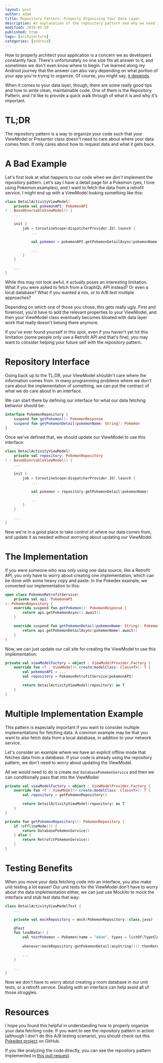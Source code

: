 ```yaml
---
layout: post
author: adam
title: Repository Pattern: Properly Organizing Your Data Layer
description: An explanation of the repository pattern and why we need it.
modified: 2019-05-20
published: true
tags: [architecture]
categories: [android]
---
```


How to properly architect your application is a concern we as developers constantly face. There's unfortunately no one size fits all answer to it, and sometimes we don't even know where to begin. I've learned along my Android journey that the answer can also vary depending on what portion of your app you're trying to organize. Of course, you might say, [it depends](https://handstandsam.com/2019/03/10/it-depends-is-the-answer-to-your-android-question/).

When it comes to your data layer, though, there are some really good tips and how to write clean, maintainable code. One of them is the Repository Pattern, and I'd like to provide a quick walk through of what it is and why it's important. 

<!--more-->

# TL;DR

The repository pattern is a way to organize your code such that your ViewModel or Presenter class doesn't need to care about where your data comes from. It only cares about how to request data and what it gets back. 

# A Bad Example

Let's first look at what happens to our code when we _don't_ implement the repository pattern. Let's say I have a detail page for a Pokemon (yes, I love using Pokemon examples), and I want to fetch the data from a retrofit service. I might end up with a ViewModel looking something like this:

```kotlin
class DetailActivityViewModel(
    private val pokemonAPI: PokemonAPI
) : BaseObservableViewModel() {
    ...

    init {
        job = CoroutineScope(dispatcherProvider.IO).launch {
            ...

            val pokemon = pokemonAPI.getPokemonDetailAsync(pokemonName).await()

            ...
        }
    }

    ...
}
```

While this may not look awful, it actually poses an interesting limitation. What if you were asked to fetch from a GraphQL API instead? Or even a local database? What if you wanted a mix, or to A/B test multiple approaches? 

Depending on which one of those you chose, this gets really ugly. First and foremost, you'd have to add the relevant properties to your ViewModel, and then your ViewModel class eventually becomes bloated with data layer work that really doesn't belong there anymore. 

If you've ever found yourself in this spot, even if you haven't yet hit this limitation (some people only use a Retrofit API and that's fine), you may want to consider helping your future self with the repository pattern.

# Repository Interface

Going back up to the TL;DR, your ViewModel shouldn't care where the information comes from. In many programming problems where we don't care about the implementation of something, we can put the contract of what we do care about in an interface.

We can start there by defining our interface for what our data fetching behavior should be:

```kotlin
interface PokemonRepository {
    suspend fun getPokemon(): PokemonResponse
    suspend fun getPokemonDetail(pokemonName: String): Pokemon
}
```

Once we've defined that, we should update our ViewModel to use this interface:

```kotlin
class DetailActivityViewModel(
    private val repository: PokemonRepository
) : BaseObservableViewModel() {
    ...

    init {
        job = CoroutineScope(dispatcherProvider.IO).launch {
            ...

            val pokemon = repository.getPokemonDetail(pokemonName)

            ...
        }
    }

    ...
}
```

Now we're in a good place to take control of where our data comes from, and update it as needed without worrying about updating our ViewModel.

# The Implementation

If you were someone who was only using one data source, like a Retrofit API, you only have to worry about creating one implementation, which can be done with some heavy copy and paste. In the Pokedex example, we converted our implementation to this:

```kotlin
open class PokemonRetrofitService(
    private val api: PokemonAPI
): PokemonRepository {
    override suspend fun getPokemon(): PokemonResponse {
        return api.getPokemonAsync().await()
    }

    override suspend fun getPokemonDetail(pokemonName: String): Pokemon {
        return api.getPokemonDetailAsync(pokemonName).await()
    }
}
```

Now, we can just update our call site for creating the ViewModel to use this implementation:

```kotlin
private val viewModelFactory = object : ViewModelProvider.Factory {
    override fun <T : ViewModel?> create(modelClass: Class<T>): T {
        val pokemonAPI = ...
        val repository = PokemonRetrofitService(pokemonAPI)

        return DetailActivityViewModel(repository) as T
    }
}
```

# Multiple Implementation Example

This pattern is especially important if you want to consider multiple implementations for fetching data. A common example may be that you want to also fetch data from a local database, in addition to your network service.

Let's consider an example where we have an explicit offline mode that fetches data from a database. If your code is already using the repository pattern, we don't need to worry about updating the ViewModel.

All we would need to do is create our `DatabasePokemonService` and then we can conditionally pass that into the ViewModel:

```kotlin
private val viewModelFactory = object : ViewModelProvider.Factory {
    override fun <T : ViewModel?> create(modelClass: Class<T>): T {
        val repository = getPokemonRepository()

        return DetailActivityViewModel(repository) as T
    }
}

private fun getPokemonRepository(): PokemonRepository {
    if (offlineMode()) {
        return DatabasePokemonService()
    } else {
        return RetrofitPokemonService()
    }
}
```

# Testing Benefits

When you move your data fetching code into an interface, you also make unit testing a lot easier! Our unit tests for the ViewModel don't have to worry about the data implementation either, we can just use Mockito to mock the interface and stub test data that way:

```kotlin
class DetailActivityViewModelTest {
    ...

    private val mockRepository = mock(PokemonRepository::class.java)

    @Test
    fun loadData() {
        val testPokemon = Pokemon(name = "Adam", types = listOf(TypeSlot(type = Type("grass"))))
        
        whenever(mockRepository.getPokemonDetail(anyString())).thenReturn(testPokemon)

        ...
    }

    ...
}
```

Now we don't have to worry about creating a room database in our unit tests, or a retrofit service. Dealing with an interface can help avoid all of those struggles. 

# Resources

I hope you found this helpful in understanding how to properly organize your data fetching code. If you want to see the repository pattern in action (although I don't do this A/B testing scenario), you should check out this [Pokedex project](https://github.com/AdamMc331/PokeDex) on GitHub. 

If you like analyzing the code directly, you can see the repository pattern implemented in [this pull request](https://github.com/AdamMc331/PokeDex/pull/20).